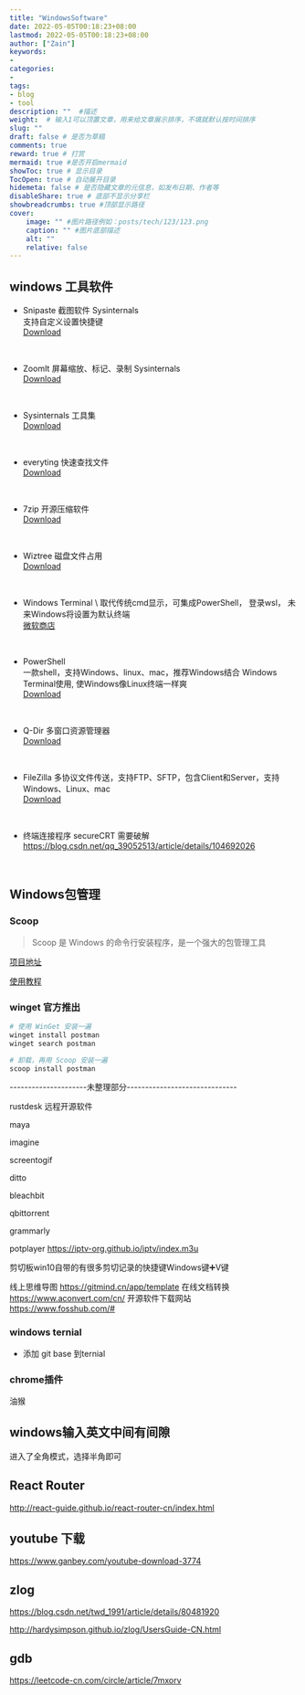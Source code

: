 ```yaml
---
title: "WindowsSoftware"
date: 2022-05-05T00:18:23+08:00
lastmod: 2022-05-05T00:18:23+08:00
author: ["Zain"]
keywords: 
- 
categories: 
- 
tags: 
- blog
- tool
description: ""  #描述
weight:  # 输入1可以顶置文章，用来给文章展示排序，不填就默认按时间排序
slug: ""
draft: false # 是否为草稿
comments: true
reward: true # 打赏
mermaid: true #是否开启mermaid
showToc: true # 显示目录
TocOpen: true # 自动展开目录
hidemeta: false # 是否隐藏文章的元信息，如发布日期、作者等
disableShare: true # 底部不显示分享栏
showbreadcrumbs: true #顶部显示路径
cover:
    image: "" #图片路径例如：posts/tech/123/123.png
    caption: "" #图片底部描述
    alt: ""
    relative: false
---
```







## windows 工具软件



* Snipaste   截图软件  Sysinternals \
支持自定义设置快捷键       \
[Download](https://www.snipaste.com/download.html)

<br>

* ZoomIt 屏幕缩放、标记、录制 Sysinternals \
[Download](https://learn.microsoft.com/en-us/sysinternals/downloads/zoomit)

<br>

* Sysinternals 工具集   \
[Download](https://learn.microsoft.com/en-us/sysinternals/)

<br>

- everyting 快速查找文件  \
[Download](https://www.voidtools.com/downloads/)

<br>

- 7zip 开源压缩软件   \
[Download](https://www.7-zip.org/)

<br>

- Wiztree  磁盘文件占用     \
[Download](https://www.diskanalyzer.com/)

<br>

- Windows Terminal        \ 
取代传统cmd显示，可集成PowerShell， 登录wsl，  未来Windows将设置为默认终端   \
[微软商店](https://apps.microsoft.com/store/detail/windows-terminal/9N0DX20HK701?hl=en-us&gl=us)

<br>

- PowerShell  \
一款shell，支持Windows、linux、mac，推荐Windows结合 Windows Terminal使用, 使Windows像Linux终端一样爽 \
[Download](https://github.com/PowerShell/PowerShell)

<br>

- Q-Dir  多窗口资源管理器                   \
[Download](http://www.q-dir.com/)


<br>

- FileZilla 多协议文件传送，支持FTP、SFTP，包含Client和Server，支持Windows、Linux、mac             \
[Download](https://filezilla-project.org/)


<br>

- 终端连接程序
secureCRT 需要破解
https://blog.csdn.net/qq_39052513/article/details/104692026



<br>


## Windows包管理


### Scoop

> Scoop 是 Windows 的命令行安装程序，是一个强大的包管理工具

[项目地址](https://github.com/ScoopInstaller/Scoop)

[使用教程](https://www.mobaijun.com/posts/908521329.html)


### winget 官方推出

```sh
# 使用 WinGet 安装一遍
winget install postman
winget search postman

# 卸载，再用 Scoop 安装一遍
scoop install postman
```



---------------------未整理部分------------------------------

rustdesk  远程开源软件

maya

imagine

screentogif

ditto

bleachbit

qbittorrent

grammarly

potplayer 
https://iptv-org.github.io/iptv/index.m3u



剪切板win10自带的有很多剪切记录的快捷键Windows键➕V键

线上思维导图
https://gitmind.cn/app/template
在线文档转换
https://www.aconvert.com/cn/
开源软件下载网站
https://www.fosshub.com/#

### windows ternial
- 添加 git base 到ternial


### chrome插件

油猴

## windows输入英文中间有间隙
进入了全角模式，选择半角即可

## React Router


http://react-guide.github.io/react-router-cn/index.html


## youtube 下载
https://www.ganbey.com/youtube-download-3774



## zlog
https://blog.csdn.net/twd_1991/article/details/80481920

http://hardysimpson.github.io/zlog/UsersGuide-CN.html


## gdb

https://leetcode-cn.com/circle/article/7mxorv




